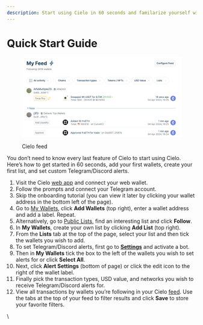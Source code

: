 ```yaml
---
description: Start using Cielo in 60 seconds and familarize yourself with core features.
---
```


# Quick Start Guide

<figure><img src=".gitbook/assets/Screenshot 2024-04-04 at 19.26.34.png" alt=""><figcaption><p>Cielo feed</p></figcaption></figure>

You don’t need to know every last feature of Cielo to start using Cielo. Here’s how to get started in 60 seconds, add your first wallets, create your first list, and set custom Telegram/Discord alerts.



1. Visit the Cielo [web app](https://app.cielo.finance/) and connect your web wallet.
2. Follow the prompts and connect your Telegram account.
3. Skip the onboarding tutorial (you can view it later by clicking your wallet address in the bottom left of the page).
4. Go to [My Wallets](https://app.cielo.finance/my-wallets), click **Add Wallets** (top right), enter a wallet address and add a label. Repeat.
5. Alternatively, go to [Public Lists](https://app.cielo.finance/public-lists), find an interesting list and click **Follow**.&#x20;
6. In **My Wallets**, create your own list by clicking **Add List** (top right).
7. From the **Lists** tab at the top of the page, select your list and then tick the wallets you wish to add.
8. To set Telegram/Discord alerts, first go to [**Settings**](https://app.cielo.finance/settings) and activate a bot.
9. Then in **My Wallets** tick the box to the left of the wallets you wish to set alerts for or click **Select All**.
10. Next, click **Alert Settings** (bottom of page) or click the edit icon to the right of the wallet label.
11. Finally pick the transaction types, USD value, and networks you wish to receive Telegram/Discord alerts for.
12. View all transactions by wallets you’re following in your Cielo [feed](https://app.cielo.finance/feed). Use the tabs at the top of your feed to filter results and click **Save** to store your favorite filters.

\
